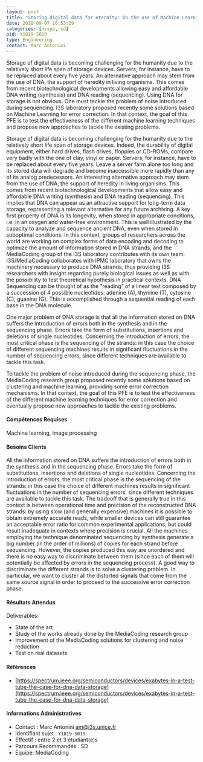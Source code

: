```yaml
---
layout: post
title: "Storing digital data for eternity: On the use of Machine Learning for robust DNA sequencing"
date: 2018-09-07 16:53:29
categories: [dispo, sd]
pid: Y1819-S019
type: Engineering
contact: Marc Antonini
---
```

       
Storage of digital data is becoming challenging for the humanity due to the relatively short life span of storage devices. Servers, for instance, have to be replaced about every five years. An alternative approach may stem from the use of DNA, the support of heredity in living organisms. This comes from recent biotechnological developments allowing easy and affordable DNA writing (synthesis) and DNA reading (sequencing). Using DNA for storage is not obvious. One must tackle the problem of noise introduced during sequencing. I3S laboratory proposed recently some solutions based on Machine Learning for error correction. In that context, the goal of this PFE is to test the effectiveness of the different machine learning techniques and propose new approaches to tackle the existing problems.

Storage of digital data is becoming challenging for the humanity due to the relatively short life span of storage devices. Indeed, the durability of digital equipment, either hard drives, flash drives, floppies or CD-ROMs, compare very badly with the one of clay, vinyl or paper. Servers, for instance, have to be replaced about every five years. Leave a server farm alone too long and its stored data will degrade and become inaccessible more rapidly than any of its analog predecessors.
An interesting alternative approach may stem from the use of DNA, the support of heredity in living organisms. This comes from recent biotechnological developments that allow easy and affordable DNA writing (synthesis) and DNA reading (sequencing). This implies that DNA can appear as an attractive support for long-term data storage, representing a relevant alternative for any future archiving. A key first property of DNA is its longevity, when stored in appropriate conditions, i.e. in an oxygen and water-free environment. This is well illustrated by the capacity to analyze and sequence ancient DNA, even when stored in suboptimal conditions.
In this context, groups of researchers across the world are working on complex forms of data encoding and decoding to optimize the amount of information stored in DNA strands, and the MediaCoding group of the I3S laboratory contributes with its own team. I3S/MediaCoding collaborates with IPMC laboratory that owns the machinery necessary to produce DNA strands, thus providing I3S researchers with insight regarding purely biological issues as well as with the possibility to test theoretical hypothesis in practical contexts. DNA Sequencing can be thought of as the “reading” of a linear text composed by a succession of 4 possible nucleotides: adenine (A), thymine (T), cytosine (C), guanine (G). This is accomplished through a sequential reading of each base in the DNA molecule.

One major problem of DNA storage is that all the information stored on DNA suffers the introduction of errors both in the synthesis and in the sequencing phase. Errors take the form of substitutions, insertions and deletions of single nucleotides. Concerning the introduction of errors, the most critical phase is the sequencing of the strands: in this case the choice of different sequencing machines results in significant fluctuations in the number of sequencing errors, since different techniques are available to tackle this task.

To tackle the problem of noise introduced during the sequencing phase, the MediaCoding research group proposed recently some solutions based on clustering and machine learning, providing some error correction mechanisms.
In that context, the goal of this PFE is to test the effectiveness of the different machine learning techniques for error correction and eventually propose new approaches to tackle the existing problems. 


#### Compétences Requises
Machine learning, image processing



     

#### Besoins Clients
All the information stored on DNA suffers the introduction of errors both in the synthesis and in the sequencing phase. Errors take the form of substitutions, insertions and deletions of single nucleotides.
Concerning the introduction of errors, the most critical phase is the sequencing of the strands: in this case the choice of different machines results in significant fluctuations in the number of sequencing errors, since different techniques are available to tackle this task. The tradeoff that is generally true in this context is between operational time and precision of the reconstructed DNA strands: by using slow (and generally expensive) machines it is possible to obtain extremely accurate reads, while smaller devices can still guarantee an acceptable error ratio for common experimental applications, but could result inadequate in contexts where precision is crucial.
All the machines employing the technique denominated sequencing by synthesis generate a big number (in the order of millions) of copies for each strand before sequencing. However, the copies produced this way are unordered and there is no easy way to discriminate between them (since each of them will potentially be affected by errors in the sequencing process).
A good way to discriminate the different strands is to solve a clustering problem. In particular, we want to cluster all the distorted signals that come from the same source signal in order to proceed to the successive error correction phase.


#### Résultats Attendus
Deliverables:
- State of the art
- Study of the works already done by the MediaCoding research group
- Improvement of the MediaCoding solutions for clustering and noise reduction
- Test on real datasets

#### Références

  * [https://spectrum.ieee.org/semiconductors/devices/exabytes-in-a-test-tube-the-case-for-dna-data-storage](https://spectrum.ieee.org/semiconductors/devices/exabytes-in-a-test-tube-the-case-for-dna-data-storage)

#### Informations Administratives
  * Contact : Marc Antonini <am@i3s.unice.fr>
  * Identifiant sujet : `Y1819-S019`
  * Effectif : entre 2 et 3 étudiant(e)s
  * Parcours Recommandés : SD
  * Équipe: MediaCoding

     